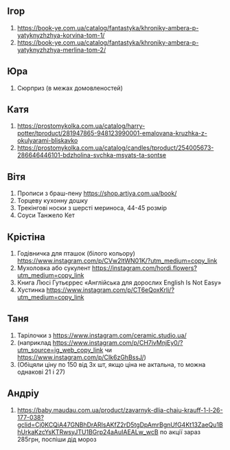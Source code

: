 ## Ігор
1. https://book-ye.com.ua/catalog/fantastyka/khroniky-ambera-p-yatyknyzhzhya-korvina-tom-1/
2. https://book-ye.com.ua/catalog/fantastyka/khroniky-ambera-p-yatyknyzhzhya-merlina-tom-2/

## Юра
1. Сюрприз (в межах домовленостей)

## Катя
1. https://prostomykolka.com.ua/catalog/harry-potter/tproduct/281947865-948123990001-emalovana-kruzhka-z-okulyarami-bliskavko
2. https://prostomykolka.com.ua/catalog/candles/tproduct/254005673-286646446101-bdzholina-svchka-msyats-ta-sontse

## Вітя
1. Прописи з браш-пену https://shop.artiya.com.ua/book/
2. Торцеву кухонну дошку
3. Трекінгові носки з шерсті мериноса, 44-45 розмір
4. Соуси Танжело Кет

## Крістіна
1. Годівничка для пташок (білого кольору) https://www.instagram.com/p/CVw2ltWN01K/?utm_medium=copy_link
2. Мухоловка або сукулент https://instagram.com/hordi.flowers?utm_medium=copy_link
3. Книга Люсі Гутьєррес «Англійська для дорослих English Is Not Easy»
4. Хустинка https://www.instagram.com/p/CT6eQoxKrli/?utm_medium=copy_link

## Таня
1. Тарілочки  з https://www.instagram.com/ceramic.studio.ua/ 
2. (наприклад https://www.instagram.com/p/CH7ivMnjEy0/?utm_source=ig_web_copy_link чи https://www.instagram.com/p/CIk6zGhBssJ/) 
3. (Обіцяли ціну по 150 від 3х шт, якщо ціна не актальна, то можна однакові 21 і 27)

## Андріу
1. https://baby.maudau.com.ua/product/zavarnyk-dlia-chaiu-krauff-1-l-26-177-038?gclid=Cj0KCQiA47GNBhDrARIsAKfZ2rD5tgDpAmrBgnUfG4Kt13ZaeQu1BhUrkaKzcYsKTRwsyJTU1BGrp24aAuIAEALw_wcB
по акції зараз 285грн, поспіши дід мороз
